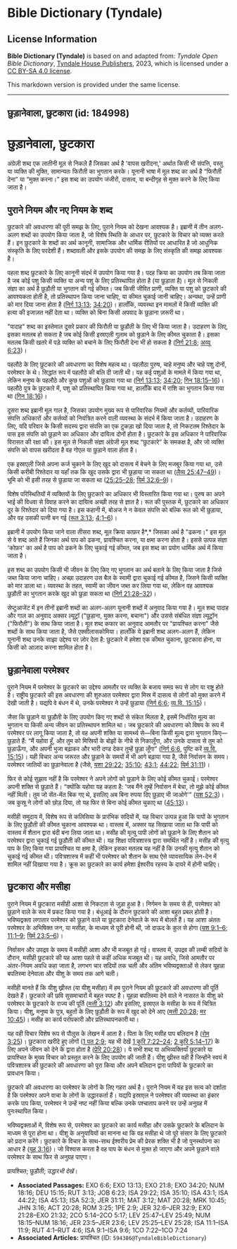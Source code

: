 # Bible Dictionary (Tyndale)

## License Information

**Bible Dictionary (Tyndale)** is based on and adapted from: _Tyndale Open Bible Dictionary_, [Tyndale House Publishers](https://tyndaleopenresources.com/), 2023, which is licensed under a [CC BY-SA 4.0 license](https://creativecommons.org/licenses/by-sa/4.0/legalcode.en).

This markdown version is provided under the same license.



--------------------------------

## छुड़ानेवाला, छुटकारा (id: 184998)

छुड़ानेवाला, छुटकारा
===================

अंग्रेज़ी शब्द एक लातीनी मूल से निकले हैं जिसका अर्थ है 'वापस खरीदना,' अर्थात किसी भी संपत्ति, वस्तु या व्यक्ति की मुक्ति, सामान्यतः फिरौती का भुगतान करके। यूनानी भाषा में मूल शब्द का अर्थ है “फिरौती देना” या “मुक्त करना।” इस शब्द का उपयोग जंजीरों, दासत्व, या बन्दीगृह से मुक्त करने के लिए किया जाता है।

पुराने नियम और नए नियम के शब्द
------------------------------

छुटकारे की अवधारणा की पूरी समझ के लिए, पुराने नियम को देखना आवश्यक है। इब्रानी में तीन अलग\-अलग शब्दों का उपयोग किया जाता है, जो विशेष स्थिति के आधार पर, छुटकारे के विचार को व्यक्त करते हैं। इन छुटकारे के शब्दों का अर्थ कानूनी, सामाजिक और धार्मिक रीतियों पर आधारित है जो आधुनिक संस्कृति के लिए परदेशी हैं। शब्दावली और इसके उपयोग की समझ के लिए संस्कृति की समझ आवश्यक है।

पहला शब्द छुटकारे के लिए कानूनी संदर्भ में उपयोग किया गया है। पदह क्रिया का उपयोग तब किया जाता है जब कोई पशु किसी व्यक्ति या अन्य पशु के लिए प्रतिस्थापित होता है (या छुड़ाता है)। मूल से निकली संज्ञा का अर्थ है छुड़ौती या भुगतान की गई कीमत। जब किसी जीवित प्राणी, व्यक्ति या पशु को छुटकारे की आवश्यकता होती है, तो प्रतिस्थापन किया जाना चाहिए, या कीमत चुकाई जानी चाहिए। अन्यथा, उन्हें प्राणी को मार दिया जाना होता है ([निर्ग 13:13](https://ref.ly/Exod13:13); [34:20](https://ref.ly/Exod34:20))। हालाँकि, व्यवस्था इन मामलों में किसी व्यक्ति की हत्या की इजाज़त नहीं देता था। व्यक्ति को बिना किसी अपवाद के छुड़ाना ज़रूरी था।

"पादाह" शब्द का इस्तेमाल दूसरे प्रकार की फिरौती या छुड़ौती के लिए भी किया जाता है। उदाहरण के लिए, इसका मतलब हो सकता है जब कोई किसी इस्राएली गुलाम को छुड़ाने के लिए कीमत चुकाता है। इसका मतलब किसी खतरे में पड़े व्यक्ति को बचाने के लिए फिरौती देना भी हो सकता है ([निर्ग 21:8](https://ref.ly/Exod21:8); [अय्यू 6:23](https://ref.ly/Job6:23))।

पहलौठे के लिए छुटकारे की अवधारणा का विशेष महत्व था। पहलौठा पुरुष, चाहे मनुष्य और चाहे पशु दोनों, परमेश्वर के थे। सिद्धांत रूप में पहलौठे की बलि दी जाती थी। यह कई पशुओं के मामले में किया गया था, लेकिन मनुष्य के पहलौठे और कुछ पशुओं को छुड़ाया गया था ([निर्ग 13:13](https://ref.ly/Exod13:13); [34:20](https://ref.ly/Exod34:20); [गिन 18:15–16](https://ref.ly/Num18:15-Num18:16))। पहलौठे पुत्र के छुटकारे में, पशु को प्रतिस्थापित किया गया था, हालाँकि बाद में राशि का भुगतान किया गया था ([गिन 18:16](https://ref.ly/Num18:16))।

दूसरा शब्द इब्रानी मूल गाल है, जिसका उपयोग मुख्य रूप से पारिवारिक नियमों और कर्तव्यों, पारिवारिक संपत्ति अधिकारों और कर्तव्यों को नियंत्रित करने वाली व्यवस्था के संदर्भ में किया जाता है। उदाहरण के लिए, यदि परिवार के किसी सदस्य द्वारा संपत्ति का एक टुकड़ा खो दिया जाता है, तो निकटतम रिश्तेदार के पास इस संपत्ति को छुड़ाने का अधिकार और दायित्व दोनों होता है। छुटकारे के इस अधिकार ने पारिवारिक विरासत की रक्षा की। इस मूल से निकली संज्ञा अंग्रेजी मूल शब्द “छुटकारे” के समकक्ष है, और जो व्यक्ति संपत्ति को वापस खरीदता है वह गोएल या छुड़ाने वाला होता है।

एक इस्राएली जिसे अपना कर्ज चुकाने के लिए खुद को दासत्व में बेचने के लिए मजबूर किया गया था, उसे किसी करीबी रिश्तेदार या यहाँ तक कि खुद उसके द्वारा भी छुड़ाया जा सकता था ([लैव्य 25:47–49](https://ref.ly/Lev25:47-Lev25:49))। भूमि को भी इसी तरह से छुड़ाया जा सकता था ([25:25–28](https://ref.ly/Lev25:25-Lev25:28); [यिर्म 32:6–9](https://ref.ly/Jer32:6-Jer32:9))।

विशेष परिस्थितियों में व्यक्तियों के लिए छुटकारे का अधिकार भी विस्तारित किया गया था। पुरुष का अपने भाई की विधवा से विवाह करने का दायित्व अच्छी तरह से ज्ञात है। रूत की पुस्तक में, छुटकारे का अधिकार दूर के रिश्तेदार को दिया गया है। इस कहानी में, बोअज ने न केवल संपत्ति को बल्कि रूत को भी छुड़ाया, और वह उसकी पत्नी बन गई ([रूत 3:13](https://ref.ly/Ruth3:13); [4:1–6](https://ref.ly/Ruth4:1-Ruth4:6))।

इब्रानी में उपयोग किया जाने वाला तीसरा शब्द, मूल क्रिया काफ़र है*,* जिसका अर्थ है "ढकना।" इस मूल से वे शब्द आते हैं जिनका अर्थ पाप को ढकना, प्रायश्चित करना, या क्षमा करना होता है। इससे उत्पन्न संज्ञा 'कोफ़र' का अर्थ है पाप को ढकने के लिए चुकाई गई कीमत, जब इस शब्द का प्रयोग धार्मिक अर्थ में किया जाता है। 

इस शब्द का उपयोग किसी भी जीवन के लिए किए गए भुगतान का अर्थ बताने के लिए किया जाता है जिसे जब्त किया जाना चाहिए। अच्छा उदाहरण उस बैल के स्वामी द्वारा चुकाई गई कीमत है, जिसने किसी व्यक्ति को मार डाला था। व्यवस्था के तहत, स्वामी का जीवन जब्त कर लिया गया था, लेकिन वह आवश्यक छुड़ौती का भुगतान करके खुद को छुड़ा सकता था ([निर्ग 21:28–32](https://ref.ly/Exod21:28-Exod21:32))।

सेप्टुआजेंट में इन तीनों इब्रानी शब्दों का अलग\-अलग यूनानी शब्दों में अनुवाद किया गया है। मूल शब्द पादाह और गाल का अनुवाद अक्सर ल्यूट्रॉ ("छुड़ाना, मुक्त करना, बचाना") और उससे संबंधित संज्ञा ल्यूट्रॉन ("फिरौती") के साथ किया जाता है। मूल शब्द कफार का अनुवाद आमतौर पर "प्रायश्चित करना" जैसे शब्दों के साथ किया जाता है, जैसे एक्सीलासकोमिया। हालाँकि ये इब्रानी शब्द अलग\-अलग हैं, लेकिन यूनानी शब्द उनके साझा उद्देश्य पर ज़ोर देता है: छुटकारे में हमेशा एक कीमत चुकाना, छुटकारा होना, या किसी को आज़ाद करना शामिल होता है।

छुड़ानेवाला परमेश्वर
-------------------

पुराने नियम में परमेश्वर के छुटकारे का उद्देश्य आमतौर पर व्यक्ति के बजाय समग्र रूप से लोग या राष्ट्र होते है। राष्ट्रीय छुटकारे की इस अवधारणा की शुरुआत परमेश्वर द्वारा मिस्र में दासत्व से लोगों को मुक्त करने में देखी जाती है। यद्यपि वे बंधन में थे, उनके परमेश्वर ने उन्हें छुड़ाया ([निर्ग 6:6](https://ref.ly/Exod6:6); [व्य.वि. 15:15](https://ref.ly/Deut15:15))।

जैसा कि छुड़ाने या छुड़ौती के लिए उपयोग किए गए शब्दों से संकेत मिलता है, इसमें निर्धारित मूल्य का भुगतान या किसी अन्य जीवन का प्रतिस्थापन शामिल था। जब छुटकारे की अवधारणा को विषय के रूप में परमेश्वर पर लागू किया जाता है, तो वह अपनी शक्ति या सामर्थ्य से—बिना किसी मूल्य द्वारा भुगतान किए—छुड़ाते हैं: “मैं यहोवा हूँ, और तुम को मिस्रियों के बोझों के नीचे से निकालूँगा, और उनके दासत्व से तुम को छुड़ाऊँगा, और अपनी भुजा बढ़ाकर और भारी दण्ड देकर तुम्हें छुड़ा लूँगा” ([निर्ग 6:6](https://ref.ly/Exod6:6), पुष्टि करें [व्य.वि. 15:15](https://ref.ly/Deut15:15))। यही विचार अन्य जरूरत और छुड़ाने के समयों में भी आगे बढ़ाया गया है, जैसे निर्वासन के समय। परमेश्वर जातियों का छुड़ानेवाला है (जैसे, [यशा 29:22](https://ref.ly/Isa29:22); [35:10](https://ref.ly/Isa35:10); [43:1](https://ref.ly/Isa43:1); [44:22](https://ref.ly/Isa44:22); [यिर्म 31:11](https://ref.ly/Jer31:11))।

फिर से कोई सुझाव नहीं है कि परमेश्वर ने अपने लोगों को छुड़ाने के लिए कोई कीमत चुकाई। परमेश्वर अपनी शक्ति से छुड़ाते हैं। “क्योंकि यहोवा यह कहता है: 'जब मैंने तुम्हें निर्वासन में बेचा, तो मुझे कोई कीमत नहीं मिली। तुम जो सेंत\-मेंत बिक गए थे, इसलिए अब बिना रुपया दिए छुड़ाए भी जाओगे'” ([यश 52:3](https://ref.ly/Isa52:3))। जब कुस्रू ने लोगों को छोड़ दिया, तो यह फिर से बिना कोई कीमत चुकाए था ([45:13](https://ref.ly/Isa45:13))।

मसीही समुदाय में, विशेष रूप से कलिसिया के प्रारंभिक सदियों में, यह विचार उत्पन्न हुआ कि पापों के भुगतान के लिए छुड़ौती की कीमत चुकाना आवश्यक था। वास्तव में, अक्सर यह सिखाया जाता था कि पापी को वास्तव में शैतान द्वारा बंदी बना लिया जाता था। मसीह की मृत्यु पापी लोगों को छुड़ाने के लिए शैतान को परमेश्वर द्वारा चुकाई गई छुड़ौती की कीमत थी। यह शिक्षा पवित्रशास्त्र द्वारा समर्थित नहीं है। मसीह की मृत्यु पाप के लिए किया गया प्रायश्चित या क्षमा है, लेकिन इसका मतलब यह नहीं है कि उनकी मृत्यु शैतान को चुकाई गई कीमत थी। पवित्रशास्त्र में कहीं भी परमेश्वर को शैतान के साथ ऐसे व्यावसायिक लेन\-देन में शामिल नहीं दिखाया गया है। क्रूस का छुटकारे का कार्य हमेशा ईश्वरीय रहस्य के दायरे में होनी चाहिए।

छुटकारा और मसीहा
----------------

पुराने नियम में छुटकारा मसीही आशा से निकटता से जुड़ा हुआ है। निर्गमन के समय से ही, परमेश्वर को छुड़ाने वाले के रूप में प्रकट किया गया है। बंधूआई के दौरान छुटकारे की आशा बहुत प्रबल होती है। भविष्यद्वक्ता लगातार परमेश्वर को छुड़ाने वाले या छुटकारा देनेवाले के रूप में बोलते हैं। यह आशा अंततः परमेश्वर के अभिषिक्त जन, या मसीहा, के माध्यम से पूरी होनी थी, जो दाऊद के कुल से होगा ([यश 9:1–6](https://ref.ly/Isa9:1-Isa9:6); [11:1–9](https://ref.ly/Isa11:1-Isa11:9); [यिर्म 23:5–6](https://ref.ly/Jer23:5-Jer23:6))।

निर्वासन और उपद्रव के समय में मसीही आशा और भी मजबूत हो गई। वास्तव में, उपद्रव की लम्बी सदियों के दौरान, मसीही छुटकारे की यह आशा पहले से कहीं अधिक मजबूत थी। यह अवधि, जिसे आमतौर पर अंतर\-नियम अवधि कहा जाता है, लगभग चार सदियों तक चली और अंतिम भविष्यद्वक्ताओं से लेकर यूहन्ना बपतिस्मा देनेवाला और यीशु के समय तक आगे चली।

मसीही मानते हैं कि यीशु ख्रीस्त (या यीशु मसीहा) में हम पुराने नियम की छुटकारे की अवधारणा की पूर्ति देखते हैं। छुटकारे की छवि सुसमाचारों में बहुत स्पष्ट है। यूहन्ना बपतिस्मा देने वाले ने नासरत के यीशु को परमेश्वर के छुटकारे के राज्य की पूर्ति ([मत्ती 3:12](https://ref.ly/Matt3:12)) और इसलिए, इस्राएल के मसीहा के रूप में चित्रित किया। यीशु, मनुष्य के पुत्र, बहुतों के लिए छुड़ौती के रूप में खुद को देने आए ([मत्ती 20:28](https://ref.ly/Matt20:28); [मर 10:45](https://ref.ly/Mark10:45))। मसीह का कार्य परोपकारी और प्रतिस्थापनकारी था।

यह वही विचार विशेष रूप से पौलुस के लेखन में आता है। पिता के लिए मसीह पाप बलिदान है ([रोम 3:25](https://ref.ly/Rom3:25))। छुटकारा खरीदे हुए लोगों ([1 पत 2:9](https://ref.ly/1Pet2:9); यह भी देखें [1 कुरि 7:22–24](https://ref.ly/1Cor7:22-1Cor7:24); [2 कुरि 5:14–17](https://ref.ly/2Cor5:14-2Cor5:17)) के लिए अपने जीवन को देने के द्वारा होता है ([प्रेरि 20:28](https://ref.ly/Acts20:28))। ये सभी शब्द या अभिव्यक्तियाँ छुटकारे या प्रायश्चित के मुख्य विचार को प्रस्तुत करने के लिए उपयोग की जाती हैं। यीशु ख्रीस्त वही हैं जिन्होंने स्वयं में पवित्रशास्त्र की छुटकारे की अवधारणा को पूरा किया और अपने बलिदान द्वारा पापियों के छुटकारे का प्रावधान किया।

छुटकारे की अवधारणा का परमेश्वर के लोगों के लिए गहरा अर्थ है। पुराने नियम में यह इस सत्य को दर्शाता है कि परमेश्वर अपने वाचा के लोगों के उद्धारकर्ता हैं। यद्यपि इस्राएल ने परमेश्वर की व्यवस्था का इंकार करके पाप किया, परमेश्वर ने उन्हें नष्ट नहीं किया बल्कि उनके पश्चाताप करने पर उन्हें अनुग्रह में पुनःस्थापित किया। 

भविष्यद्वक्ताओं में, विशेष रूप से, परमेश्वर का छुटकारे का कार्य मसीहा और उसके छुटकारे के बलिदान के माध्यम से पूरा होना था। यीशु के अनुयायियों का मानना था कि वह मसीहा थे जो पूरे संसार के लिए छुटकारे को प्रदान करेंगे। छुटकारे के विचार के साथ\-साथ ईश्वरीय प्रेम की प्रेरक शक्ति भी है जो पुनर्स्थापना का आधार है ([यूह 3:16](https://ref.ly/John3:16))। जो विश्वास करता है वह पाप के बंधन से मुक्त हो जाएगा और अपने छुड़ाने वाले परमेश्वर के साथ फिर से अनुग्रह पाएगा।

 प्रायश्चित; छुड़ौती; उद्धार*भी देखें*।

* **Associated Passages:** EXO 6:6; EXO 13:13; EXO 21:8; EXO 34:20; NUM 18:16; DEU 15:15; RUT 3:13; JOB 6:23; ISA 29:22; ISA 35:10; ISA 43:1; ISA 44:22; ISA 45:13; ISA 52:3; JER 31:11; MAT 3:12; MAT 20:28; MRK 10:45; JHN 3:16; ACT 20:28; ROM 3:25; 1PE 2:9; JER 32:6–JER 32:9; EXO 21:28–EXO 21:32; 2CO 5:14–2CO 5:17; LEV 25:47–LEV 25:49; NUM 18:15–NUM 18:16; JER 23:5–JER 23:6; LEV 25:25–LEV 25:28; ISA 11:1–ISA 11:9; RUT 4:1–RUT 4:6; ISA 9:1–ISA 9:6; 1CO 7:22–1CO 7:24
* **Associated Articles:** प्रायश्चित (ID: `594386@TyndaleBibleDictionary`)

